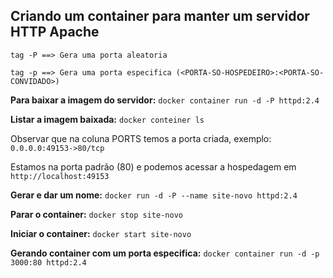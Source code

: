 ## Criando um container para manter um servidor HTTP Apache

`tag -P ==> Gera uma porta aleatoria`

`tag -p ==> Gera uma porta especifica (<PORTA-SO-HOSPEDEIRO>:<PORTA-SO-CONVIDADO>)`

**Para baixar a imagem do servidor:** `docker container run -d -P httpd:2.4`

**Listar a imagem baixada:** `docker conteiner ls`

Observar que na coluna PORTS temos a porta criada, exemplo: `0.0.0.0:49153->80/tcp`

Estamos na porta padrão (80) e podemos acessar a hospedagem em `http://localhost:49153`

**Gerar e dar um nome:** `docker run -d -P --name site-novo httpd:2.4`

**Parar o container:** `docker stop site-novo`

**Iniciar o container:** `docker start site-novo`

**Gerando container com um porta especifica:** `docker container run -d -p 3000:80 httpd:2.4`
